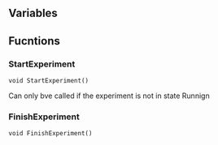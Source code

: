 


## Variables



## Fucntions
### StartExperiment
`void StartExperiment()`

Can only bve called if the experiment is not in state Runnign

### FinishExperiment
`void FinishExperiment()`

